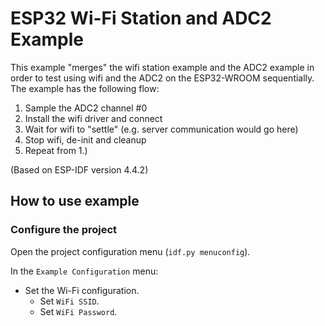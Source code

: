# ESP32 Wi-Fi Station and ADC2 Example

This example "merges" the wifi station example and the ADC2 example in order to test using wifi and the ADC2 on the ESP32-WROOM sequentially.
The example has the following flow:
1. Sample the ADC2 channel #0
2. Install the wifi driver and connect
3. Wait for wifi to "settle" (e.g. server communication would go here)
4. Stop wifi, de-init and cleanup
5. Repeat from 1.)


(Based on ESP-IDF version 4.4.2)

## How to use example

### Configure the project

Open the project configuration menu (`idf.py menuconfig`). 

In the `Example Configuration` menu:

* Set the Wi-Fi configuration.
    * Set `WiFi SSID`.
    * Set `WiFi Password`.


